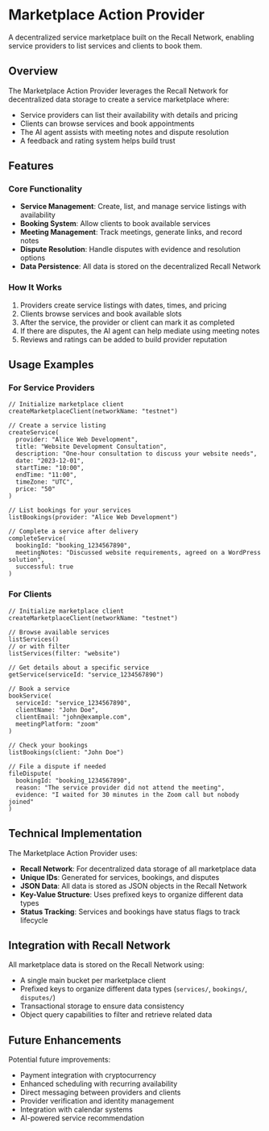 # Marketplace Action Provider

A decentralized service marketplace built on the Recall Network, enabling service providers to list services and clients to book them.

## Overview

The Marketplace Action Provider leverages the Recall Network for decentralized data storage to create a service marketplace where:

- Service providers can list their availability with details and pricing
- Clients can browse services and book appointments
- The AI agent assists with meeting notes and dispute resolution
- A feedback and rating system helps build trust

## Features

### Core Functionality

- **Service Management**: Create, list, and manage service listings with availability
- **Booking System**: Allow clients to book available services
- **Meeting Management**: Track meetings, generate links, and record notes
- **Dispute Resolution**: Handle disputes with evidence and resolution options
- **Data Persistence**: All data is stored on the decentralized Recall Network

### How It Works

1. Providers create service listings with dates, times, and pricing
2. Clients browse services and book available slots
3. After the service, the provider or client can mark it as completed
4. If there are disputes, the AI agent can help mediate using meeting notes
5. Reviews and ratings can be added to build provider reputation

## Usage Examples

### For Service Providers

```
// Initialize marketplace client
createMarketplaceClient(networkName: "testnet")

// Create a service listing
createService(
  provider: "Alice Web Development",
  title: "Website Development Consultation",
  description: "One-hour consultation to discuss your website needs",
  date: "2023-12-01",
  startTime: "10:00",
  endTime: "11:00",
  timeZone: "UTC",
  price: "50"
)

// List bookings for your services
listBookings(provider: "Alice Web Development")

// Complete a service after delivery
completeService(
  bookingId: "booking_1234567890",
  meetingNotes: "Discussed website requirements, agreed on a WordPress solution",
  successful: true
)
```

### For Clients

```
// Initialize marketplace client
createMarketplaceClient(networkName: "testnet")

// Browse available services
listServices()
// or with filter
listServices(filter: "website")

// Get details about a specific service
getService(serviceId: "service_1234567890")

// Book a service
bookService(
  serviceId: "service_1234567890",
  clientName: "John Doe",
  clientEmail: "john@example.com",
  meetingPlatform: "zoom"
)

// Check your bookings
listBookings(client: "John Doe")

// File a dispute if needed
fileDispute(
  bookingId: "booking_1234567890",
  reason: "The service provider did not attend the meeting",
  evidence: "I waited for 30 minutes in the Zoom call but nobody joined"
)
```

## Technical Implementation

The Marketplace Action Provider uses:

- **Recall Network**: For decentralized data storage of all marketplace data
- **Unique IDs**: Generated for services, bookings, and disputes
- **JSON Data**: All data is stored as JSON objects in the Recall Network
- **Key-Value Structure**: Uses prefixed keys to organize different data types
- **Status Tracking**: Services and bookings have status flags to track lifecycle

## Integration with Recall Network

All marketplace data is stored on the Recall Network using:

- A single main bucket per marketplace client
- Prefixed keys to organize different data types (`services/`, `bookings/`, `disputes/`)
- Transactional storage to ensure data consistency
- Object query capabilities to filter and retrieve related data

## Future Enhancements

Potential future improvements:

- Payment integration with cryptocurrency
- Enhanced scheduling with recurring availability
- Direct messaging between providers and clients
- Provider verification and identity management
- Integration with calendar systems
- AI-powered service recommendation 